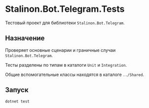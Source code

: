 # Stalinon.Bot.Telegram.Tests

Тестовый проект для библиотеки `Stalinon.Bot.Telegram`.

## Назначение
Проверяет основные сценарии и граничные случаи `Stalinon.Bot.Telegram`.

Тесты разделены по типам в каталоги `Unit` и `Integration`.

Общие вспомогательные классы находятся в каталоге `../Shared`.

## Запуск
```bash
dotnet test
```
